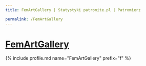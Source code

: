 ```yaml
---
title: FemArtGallery | Statystyki patronite.pl | Patromierz

permalink: /FemArtGallery
---
```


# [FemArtGallery](https://patronite.pl/FemArtGallery)

{% include profile.md name="FemArtGallery" prefix="f" %}
